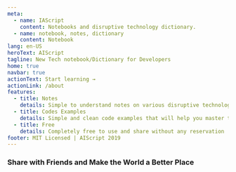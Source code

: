 ```yaml
---
meta:
  - name: IAScript
    content: Notebooks and disruptive technology dictionary.
  - name: notebook, notes, dictionary
    content: Notebook
lang: en-US
heroText: AIScript
tagline: New Tech notebook/Dictionary for Developers
home: true
navbar: true
actionText: Start learning →
actionLink: /about
features:
  - title: Notes
    details: Simple to understand notes on various disruptive technologies like AI, Blockchain, etc.
  - title: Codes Examples
    details: Simple and clean code examples that will help you master the concepts in a real-world situation
  - title: Free
    details: Completely free to use and share without any reservation :).
footer: MIT Licensed | AIScript 2019
---
```


### Share with Friends and Make the World a Better Place
